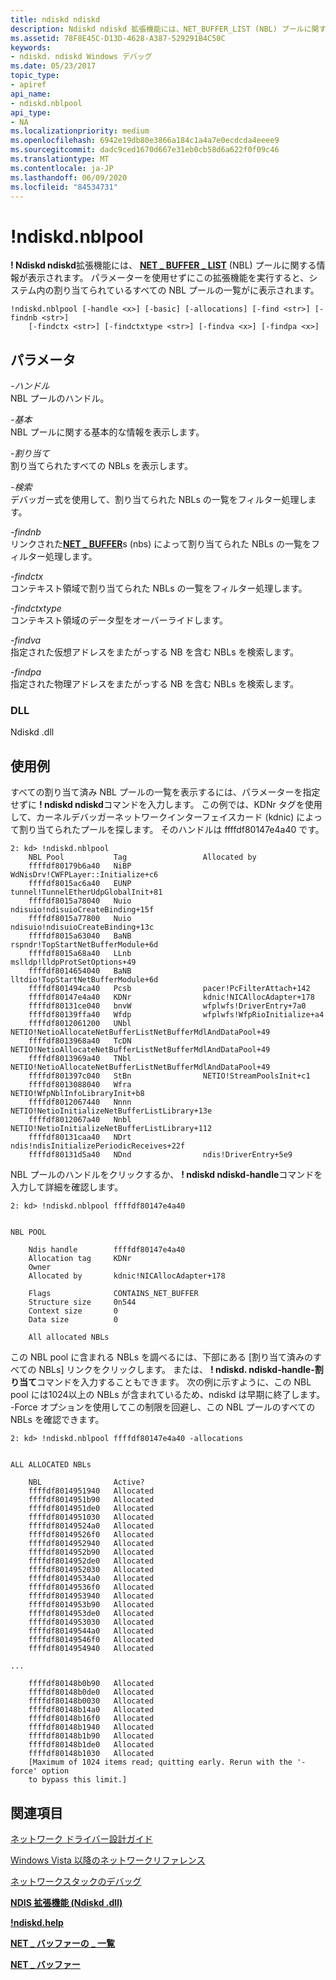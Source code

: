 ```yaml
---
title: ndiskd ndiskd
description: Ndiskd ndiskd 拡張機能には、NET_BUFFER_LIST (NBL) プールに関する情報が表示されます。 パラメーターを使用せずにこの拡張機能を実行すると、システム内の割り当てられているすべての NBL プールの一覧が表示されます。
ms.assetid: 78F8E45C-D13D-4628-A387-529291B4C50C
keywords:
- ndiskd. ndiskd Windows デバッグ
ms.date: 05/23/2017
topic_type:
- apiref
api_name:
- ndiskd.nblpool
api_type:
- NA
ms.localizationpriority: medium
ms.openlocfilehash: 6942e19db80e3866a184c1a4a7e0ecdcda4eeee9
ms.sourcegitcommit: dadc9ced1670d667e31eb0cb58d6a622f0f09c46
ms.translationtype: MT
ms.contentlocale: ja-JP
ms.lasthandoff: 06/09/2020
ms.locfileid: "84534731"
---
```

# <a name="ndiskdnblpool"></a>!ndiskd.nblpool


**! Ndiskd ndiskd**拡張機能には、 [**NET \_ BUFFER \_ LIST**](https://docs.microsoft.com/windows-hardware/drivers/network/net-buffer-list-structure) (NBL) プールに関する情報が表示されます。 パラメーターを使用せずにこの拡張機能を実行すると、システム内の割り当てられているすべての NBL プールの一覧がに表示されます。

```console
!ndiskd.nblpool [-handle <x>] [-basic] [-allocations] [-find <str>] [-findnb <str>] 
    [-findctx <str>] [-findctxtype <str>] [-findva <x>] [-findpa <x>]
```

## <a name="span-idparametersspanspan-idparametersspanspan-idparametersspanparameters"></a><span id="Parameters"></span><span id="parameters"></span><span id="PARAMETERS"></span>パラメータ


<span id="_______-handle______"></span><span id="_______-HANDLE______"></span>*-ハンドル*   
NBL プールのハンドル。

<span id="_______-basic______"></span><span id="_______-BASIC______"></span>*-基本*   
NBL プールに関する基本的な情報を表示します。

<span id="_______-allocations______"></span><span id="_______-ALLOCATIONS______"></span>*-割り当て*   
割り当てられたすべての NBLs を表示します。

<span id="_______-find______"></span><span id="_______-FIND______"></span>*-検索*   
デバッガー式を使用して、割り当てられた NBLs の一覧をフィルター処理します。

<span id="_______-findnb______"></span><span id="_______-FINDNB______"></span>*-findnb*   
リンクされた[**NET \_ BUFFER**](https://docs.microsoft.com/windows-hardware/drivers/network/net-buffer-structure)s (nbs) によって割り当てられた NBLs の一覧をフィルター処理します。

<span id="_______-findctx______"></span><span id="_______-FINDCTX______"></span>*-findctx*   
コンテキスト領域で割り当てられた NBLs の一覧をフィルター処理します。

<span id="_______-findctxtype______"></span><span id="_______-FINDCTXTYPE______"></span>*-findctxtype*   
コンテキスト領域のデータ型をオーバーライドします。

<span id="_______-findva______"></span><span id="_______-FINDVA______"></span>*-findva*   
指定された仮想アドレスをまたがっする NB を含む NBLs を検索します。

<span id="_______-findpa______"></span><span id="_______-FINDPA______"></span>*-findpa*   
指定された物理アドレスをまたがっする NB を含む NBLs を検索します。

### <a name="span-iddllspanspan-iddllspandll"></a><span id="DLL"></span><span id="dll"></span>DLL

Ndiskd .dll

<a name="examples"></a>使用例
--------

すべての割り当て済み NBL プールの一覧を表示するには、パラメーターを指定せずに **! ndiskd ndiskd**コマンドを入力します。 この例では、KDNr タグを使用して、カーネルデバッガーネットワークインターフェイスカード (kdnic) によって割り当てられたプールを探します。 そのハンドルは ffffdf80147e4a40 です。

```console
2: kd> !ndiskd.nblpool
    NBL Pool           Tag                 Allocated by                         
    ffffdf80179b6a40   NiBP                WdNisDrv!CWFPLayer::Initialize+c6
    ffffdf8015ac6a40   EUNP                tunnel!TunnelEtherUdpGlobalInit+81
    ffffdf8015a78040   Nuio                ndisuio!ndisuioCreateBinding+15f
    ffffdf8015a77800   Nuio                ndisuio!ndisuioCreateBinding+13c
    ffffdf8015a63040   BaNB                rspndr!TopStartNetBufferModule+6d
    ffffdf8015a68a40   LLnb                mslldp!lldpProtSetOptions+49
    ffffdf8014654040   BaNB                lltdio!TopStartNetBufferModule+6d
    ffffdf801494ca40   Pcsb                pacer!PcFilterAttach+142
    ffffdf80147e4a40   KDNr                kdnic!NICAllocAdapter+178
    ffffdf80131ce040   bnvW                wfplwfs!DriverEntry+7a0
    ffffdf80139ffa40   Wfdp                wfplwfs!WfpRioInitialize+a4
    ffffdf8012061200   UNbl                NETIO!NetioAllocateNetBufferListNetBufferMdlAndDataPool+49
    ffffdf8013968a40   TcDN                NETIO!NetioAllocateNetBufferListNetBufferMdlAndDataPool+49
    ffffdf8013969a40   TNbl                NETIO!NetioAllocateNetBufferListNetBufferMdlAndDataPool+49
    ffffdf801397c040   StBn                NETIO!StreamPoolsInit+c1
    ffffdf8013088040   Wfra                NETIO!WfpNblInfoLibraryInit+b8
    ffffdf8012067440   Nnnn                NETIO!NetioInitializeNetBufferListLibrary+13e
    ffffdf8012067a40   Nnbl                NETIO!NetioInitializeNetBufferListLibrary+112
    ffffdf80131caa40   NDrt                ndis!ndisInitializePeriodicReceives+22f
    ffffdf80131d5a40   NDnd                ndis!DriverEntry+5e9
```

NBL プールのハンドルをクリックするか、 **! ndiskd ndiskd-handle**コマンドを入力して詳細を確認します。

```console
2: kd> !ndiskd.nblpool ffffdf80147e4a40


NBL POOL

    Ndis handle        ffffdf80147e4a40
    Allocation tag     KDNr
    Owner
    Allocated by       kdnic!NICAllocAdapter+178

    Flags              CONTAINS_NET_BUFFER
    Structure size     0n544
    Context size       0
    Data size          0

    All allocated NBLs
```

この NBL pool に含まれる NBLs を調べるには、下部にある [割り当て済みのすべての NBLs] リンクをクリックします。 または、 **! ndiskd. ndiskd-handle-割り当て**コマンドを入力することもできます。 次の例に示すように、この NBL pool には1024以上の NBLs が含まれているため、ndiskd は早期に終了します。 -Force オプションを使用してこの制限を回避し、この NBL プールのすべての NBLs を確認できます。

```console
2: kd> !ndiskd.nblpool ffffdf80147e4a40 -allocations


ALL ALLOCATED NBLs

    NBL                Active?                                                  
    ffffdf8014951940   Allocated
    ffffdf8014951b90   Allocated
    ffffdf8014951de0   Allocated
    ffffdf8014951030   Allocated
    ffffdf80149524a0   Allocated
    ffffdf80149526f0   Allocated
    ffffdf8014952940   Allocated
    ffffdf8014952b90   Allocated
    ffffdf8014952de0   Allocated
    ffffdf8014952030   Allocated
    ffffdf80149534a0   Allocated
    ffffdf80149536f0   Allocated
    ffffdf8014953940   Allocated
    ffffdf8014953b90   Allocated
    ffffdf8014953de0   Allocated
    ffffdf8014953030   Allocated
    ffffdf80149544a0   Allocated
    ffffdf80149546f0   Allocated
    ffffdf8014954940   Allocated

...

    ffffdf80148b0b90   Allocated
    ffffdf80148b0de0   Allocated
    ffffdf80148b0030   Allocated
    ffffdf80148b14a0   Allocated
    ffffdf80148b16f0   Allocated
    ffffdf80148b1940   Allocated
    ffffdf80148b1b90   Allocated
    ffffdf80148b1de0   Allocated
    ffffdf80148b1030   Allocated
    [Maximum of 1024 items read; quitting early. Rerun with the '-force' option
    to bypass this limit.]
```

## <a name="span-idsee_alsospansee-also"></a><span id="see_also"></span>関連項目


[ネットワーク ドライバー設計ガイド](https://docs.microsoft.com/windows-hardware/drivers/network/index)

[Windows Vista 以降のネットワークリファレンス](https://docs.microsoft.com/windows-hardware/drivers/ddi/_netvista/)

[ネットワークスタックのデバッグ](https://channel9.msdn.com/Shows/Defrag-Tools/Defrag-Tools-175-Debugging-the-Network-Stack)

[**NDIS 拡張機能 (Ndiskd .dll)**](ndis-extensions--ndiskd-dll-.md)

[**!ndiskd.help**](-ndiskd-help.md)

[**NET \_ バッファーの \_ 一覧**](https://docs.microsoft.com/windows-hardware/drivers/network/net-buffer-list-structure)

[**NET \_ バッファー**](https://docs.microsoft.com/windows-hardware/drivers/network/net-buffer-structure)

 

 






